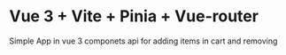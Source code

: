 # Vue 3 + Vite + Pinia + Vue-router


Simple App in vue 3 componets api for adding items in cart and removing

